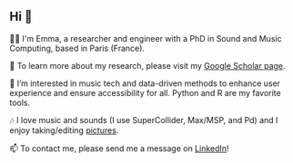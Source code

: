 ## Hi 👋

<!--
**emmenru/emmenru** is a ✨ _special_ ✨ repository because its `README.md` (this file) appears on your GitHub profile.

Here are some ideas to get you started:
-->

🧙‍♀️ I'm Emma, a researcher and engineer with a PhD in Sound and Music Computing, based in Paris (France). 

📝 To learn more about my research, please visit my [Google Scholar page](https://scholar.google.com/citations?user=0PvSz8cAAAAJ&hl=eng). 

👀 I’m interested in music tech and data-driven methods to enhance user experience and ensure accessibility for all. Python and R are my favorite tools.

🎶 I love music and sounds (I use SuperCollider, Max/MSP, and Pd) and I enjoy taking/editing [pictures](https://emserpics.tumblr.com/). 

📫 To contact me, please send me a message on [LinkedIn](https://www.linkedin.com/in/emmafrid)! 


<!--
- 🌱 I’m currently learning ...
- 👯 I’m looking to collaborate on ...
- 🤔 I’m looking for help with ...
- 💬 Ask me about ...
- 📫 How to reach me: ...
- 😄 Pronouns: ...
- ⚡ Fun fact: ...
-->
